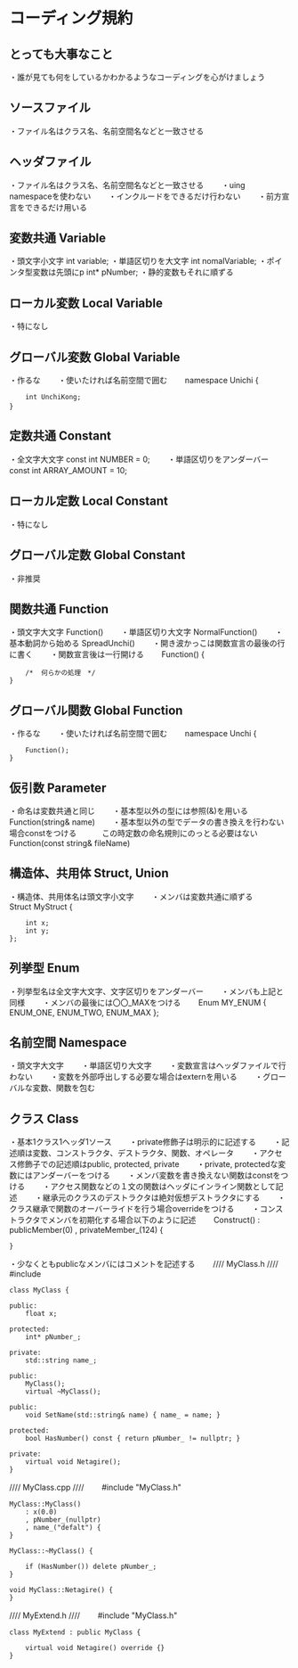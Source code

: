 # コーディング規約

## とっても大事なこと
・誰が見ても何をしているかわかるようなコーディングを心がけましょう

## ソースファイル
・ファイル名はクラス名、名前空間名などと一致させる

## ヘッダファイル
・ファイル名はクラス名、名前空間名などと一致させる　　
・uing namespaceを使わない　　
・インクルードをできるだけ行わない　　
・前方宣言をできるだけ用いる　　

## 変数共通 Variable
・頭文字小文字  int variable;  ・単語区切りを大文字  int nomalVariable;  ・ポインタ型変数は先頭にp  int* pNumber;  ・静的変数もそれに順ずる　　

## ローカル変数 Local Variable
・特になし　　

## グローバル変数 Global Variable
・作るな　　
・使いたければ名前空間で囲む　　
	namespace Unichi {

		int UnchiKong;
	}　　

## 定数共通 Constant
・全文字大文字				const int NUMBER = 0;　　
・単語区切りをアンダーバー	const int ARRAY_AMOUNT = 10;　　

## ローカル定数 Local Constant
・特になし　　

## グローバル定数 Global Constant
・非推奨　　

## 関数共通 Function
・頭文字大文字			Function()　　
・単語区切り大文字		NormalFunction()　　
・基本動詞から始める	SpreadUnchi()　　
・開き波かっこは関数宣言の最後の行に書く　　
・関数宣言後は一行開ける　　
	Function() {

		/*  何らかの処理　*/
	}

## グローバル関数 Global Function
・作るな　　
・使いたければ名前空間で囲む　　
	namespace Unchi {

		Function();
	}

## 仮引数 Parameter
・命名は変数共通と同じ　　
・基本型以外の型には参照(&)を用いる		Function(string& name)　　
・基本型以外の型でデータの書き換えを行わない場合constをつける　　
　この時定数の命名規則にのっとる必要はない　　
	Function(const string& fileName)

## 構造体、共用体 Struct, Union
・構造体、共用体名は頭文字小文字　　
・メンバは変数共通に順ずる　　
	Struct MyStruct {

		int x;
		int y;
	};

## 列挙型 Enum
・列挙型名は全文字大文字、文字区切りをアンダーバー　　
・メンバも上記と同様　　
・メンバの最後には〇〇_MAXをつける　　
	Enum MY_ENUM {
		ENUM_ONE,
		ENUM_TWO,
		ENUM_MAX
	};

## 名前空間 Namespace
・頭文字大文字　　
・単語区切り大文字　　
・変数宣言はヘッダファイルで行わない　　
・変数を外部呼出しする必要な場合はexternを用いる　　
・グローバルな変数、関数を包む　　

## クラス Class
・基本1クラス1ヘッダ1ソース　　
・private修飾子は明示的に記述する　　
・記述順は変数、コンストラクタ、デストラクタ、関数、オペレータ　　
・アクセス修飾子での記述順はpublic, protected, private　　
・private, protectedな変数にはアンダーバーをつける　　
・メンバ変数を書き換えない関数はconstをつける　　
・アクセス関数などの１文の関数はヘッダにインライン関数として記述　　
・継承元のクラスのデストラクタは絶対仮想デストラクタにする　　
・クラス継承で関数のオーバーライドを行う場合overrideをつける　　
・コンストラクタでメンバを初期化する場合以下のように記述　　
	Construct()
		: publicMember(0)
		, privateMember_(124) {

	}
・少なくともpublicなメンバにはコメントを記述する　　
//// MyClass.h ////　　
#include <string>

	class MyClass {
	
	public:
		float x;

	protected:
		int* pNumber_;

	private:
		std::string name_;

	public:
		MyClass();
		virtual ~MyClass();

	public:
		void SetName(std::string& name) { name_ = name; }

	protected:
		bool HasNumber() const { return pNumber_ != nullptr; }

	private:
		virtual void Netagire();
	}

//// MyClass.cpp ////　　
	#include "MyClass.h"

	MyClass::MyClass()
		: x(0.0)
		, pNumber_(nullptr)
		, name_("defalt") {
	}

	MyClass::~MyClass() {

		if (HasNumber()) delete pNumber_;
	}

	void MyClass::Netagire() {
	}

//// MyExtend.h ////　　
	#include "MyClass.h"

	class MyExtend : public MyClass {
	
		virtual void Netagire() override {}
	}
